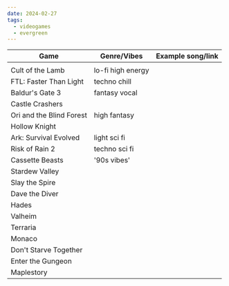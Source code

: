 ```yaml
---
date: 2024-02-27
tags:
  - videogames
  - evergreen
---
```


| Game                     | Genre/Vibes       | Example song/link |
| ------------------------ | ----------------- | ----------------- |
|                          |                   |                   |
| Cult of the Lamb         | lo-fi high energy |                   |
| FTL: Faster Than Light   | techno chill      |                   |
| Baldur's Gate 3          | fantasy vocal     |                   |
| Castle Crashers          |                   |                   |
| Ori and the Blind Forest | high fantasy      |                   |
| Hollow Knight            |                   |                   |
| Ark: Survival Evolved    | light sci fi      |                   |
| Risk of Rain 2           | techno sci fi     |                   |
| Cassette Beasts          | '90s vibes'       |                   |
| Stardew Valley           |                   |                   |
| Slay the Spire           |                   |                   |
| Dave the Diver           |                   |                   |
| Hades                    |                   |                   |
| Valheim                  |                   |                   |
| Terraria                 |                   |                   |
| Monaco                   |                   |                   |
| Don't Starve Together    |                   |                   |
| Enter the Gungeon        |                   |                   |
| Maplestory               |                   |                   |